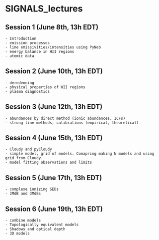# SIGNALS_lectures

## Session 1 (June 8th, 13h EDT)

    - Introduction 
    - emission processes
    - line emissivities/intensities using PyNeb
    - energy balance in HII regions
    - atomic data

## Session 2 (June 10th, 13h EDT)

    - deredenning
    - physical properties of HII regions
    - plasma diagnostics

## Session 3 (June 12th, 13h EDT)

    - abundances by direct method (ionic abundances, ICFs)
    - strong line methods, calibrations (empirical, theoretical)

## Session 4 (June 15th, 13h EDT)

    - Cloudy and pyCloudy
    - simple model, grid of models. Comapring making N models and using grid from Cloudy.
    - model fitting observations and limits

## Session 5 (June 17th, 13h EDT)

    - complexe ionizing SEDs
    - 3MdB and 3MdBs

## Session 6 (June 19th, 13h EDT)

    - combine models
    - Topologically equivalent models
    - Shadows and optical depth
    - 3D models